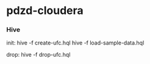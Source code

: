 # pdzd-cloudera

### Hive
init:
 hive -f create-ufc.hql
 hive -f load-sample-data.hql
 
drop:
 hive -f drop-ufc.hql

